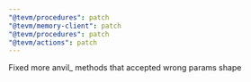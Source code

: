 ```yaml
---
"@tevm/procedures": patch
"@tevm/memory-client": patch
"@tevm/procedures": patch
"@tevm/actions": patch
---
```


Fixed more anvil\_ methods that accepted wrong params shape
